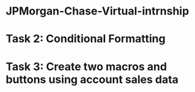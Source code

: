 # JPMorgan-Chase-Virtual-intrnship
# Task 2: Conditional Formatting
# Task 3: Create two macros and buttons using account sales data
